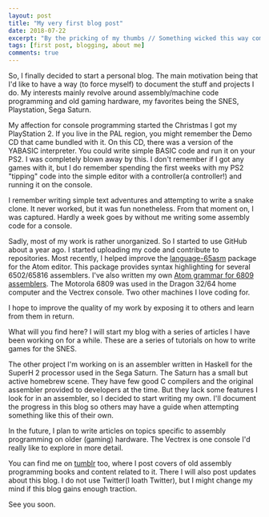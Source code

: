 ```yaml
---
layout: post
title: "My very first blog post"
date: 2018-07-22
excerpt: "By the pricking of my thumbs // Something wicked this way comes"
tags: [first post, blogging, about me]
comments: true
---
```


So, I finally decided to start a personal blog. The main motivation being that I'd like to have a way (to force myself) to document the stuff and projects I do. My interests mainly revolve around assembly/machine code programming and old gaming hardware, my favorites being the SNES, Playstation, Sega Saturn.

My affection for console programming started the Christmas I got my PlayStation 2. If you live in the PAL region, you might remember the Demo CD that came bundled with it. On this CD, there was a version of the YABASIC interpreter. You could write simple BASIC code and run it on your PS2. I was completely blown away by this. I don't remember if I got any games with it, but I do remember spending the first weeks with my PS2 "tipping" code into the simple editor with a controller(a controller!) and running it on the console.

I remember writing simple text adventures and attempting to write a snake clone. It never worked, but it was fun nonetheless. From that moment on, I was captured. Hardly a week goes by without me writing some assembly code for a console.

Sadly, most of my work is rather unorganized. So I started to use GitHub about a year ago. I started uploading my code and contribute to repositories. Most recently, I helped improve the [language-65asm](https://atom.io/packages/language-65asm) package for the Atom editor. This package provides syntax highlighting for several 6502/65816 assemblers. I've also written my own [Atom grammar for 6809 assemblers](https://atom.io/packages/language-6809). The Motorola 6809 was used in the Dragon 32/64 home computer and the Vectrex console. Two other machines I love coding for.

I hope to improve the quality of my work by exposing it to others and learn from them in return.

What will you find here? I will start my blog with a series of articles I have been working on for a while. These are a series of tutorials on how to write games for the SNES.

The other project I'm working on is an assembler written in Haskell for the SuperH 2 processor used in the Sega Saturn. The Saturn has a small but active homebrew scene. They have few good C compilers and the original assembler provided to developers at the time. But they lack some features I look for in an assembler, so I decided to start writing my own. I'll document the progress in this blog so others may have a guide when attempting something like this of their own.

In the future, I plan to write articles on topics specific to assembly programming on older (gaming) hardware. The Vectrex is one console I'd really like to explore in more detail.

You can find me on [tumblr](https://georgsyard.tumblr.com) too, where I post covers of old assembly programming books and content related to it. There I will also post updates about this blog. I do not use Twitter(I loath Twitter), but I might change my mind if this blog gains enough traction.

See you soon.

